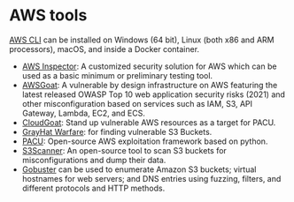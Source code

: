 # AWS tools

[AWS CLI](https://aws.amazon.com/cli/) can be installed on Windows (64 bit), Linux (both x86 and ARM processors), macOS, and inside a Docker container.

* [AWS Inspector](https://aws.amazon.com/inspector/): A customized security solution for AWS which can be used as a basic minimum or preliminary testing tool.
* [AWSGoat](https://github.com/ine-labs/AWSGoat): A vulnerable by design infrastructure on AWS featuring the latest released OWASP Top 10 web application security risks (2021) and other misconfiguration based on services such as IAM, S3, API Gateway, Lambda, EC2, and ECS. 
* [CloudGoat](https://github.com/RhinoSecurityLabs/cloudgoat): Stand up vulnerable AWS resources as a target for PACU.
* [GrayHat Warfare](https://grayhatwarfare.com): for finding vulnerable S3 Buckets.
* [PACU](https://github.com/RhinoSecurityLabs/pacu): Open-source AWS exploitation framework based on python.
* [S3Scanner](https://github.com/sa7mon/S3Scanner): An open-source tool to scan S3 buckets for misconfigurations and dump their data.
* [Gobuster](https://github.com/OJ/gobuster) can be used to enumerate Amazon S3 buckets; virtual hostnames for web servers; and DNS entries using fuzzing, filters, and different protocols and HTTP methods.
